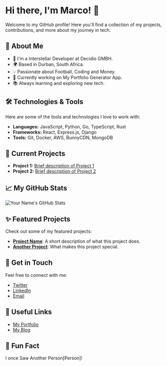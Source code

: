# Hi there, I'm Marco! 👋

Welcome to my GitHub profile! Here you'll find a collection of my projects, contributions, and more about my journey in tech.

## 🚀 About Me

- 💼 I'm a Interstellar Developer at Decidio GMBH.
- 🌍 Based in Durban, South Africa.
- 💡 Passionate about Football, Coding and Money.
- 🎯 Currently working on My Portfolio Generator App.
- 📚 Always learning and exploring new tech.

## 🛠️ Technologies & Tools

Here are some of the tools and technologies I love to work with:

- **Languages:** JavaScript, Python, Go, TypeScript, Rust
- **Frameworks:** React, Express.js, Django
- **Tools:** Git, Docker, AWS, BunnyCDN, MongoDB

## 🔭 Current Projects

- **Project 1:** [Brief description of Project 1](link-to-project)
- **Project 2:** [Brief description of Project 2](link-to-project)

## 📈 My GitHub Stats

![Your Name's GitHub Stats](https://github-readme-stats.vercel.app/api?username=codebymarco&show_icons=true&hide_title=true&count_private=true&include_all_commits=true&theme=radical)

## ✨ Featured Projects

Check out some of my featured projects:

- [**Project Name**](link-to-project): A short description of what this project does.
- [**Another Project**](link-to-project): What makes this project special.

## 💬 Get in Touch

Feel free to connect with me:

- [Twitter](https://twitter.com/your-username)
- [LinkedIn](https://linkedin.com/in/your-username)
- [Email](mailto:your-email@example.com)

## 🔗 Useful Links

- [My Portfolio](link-to-portfolio)
- [My Blog](link-to-blog)

## 🎉 Fun Fact

I once Saw Another Person[Person]!
